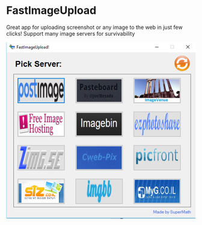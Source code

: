 # FastImageUpload
Great app for uploading screenshot or any image to the web in just few clicks! Support many image servers for survivability

![Alt text](/sampleImage.png?raw=true "App screenshot")
